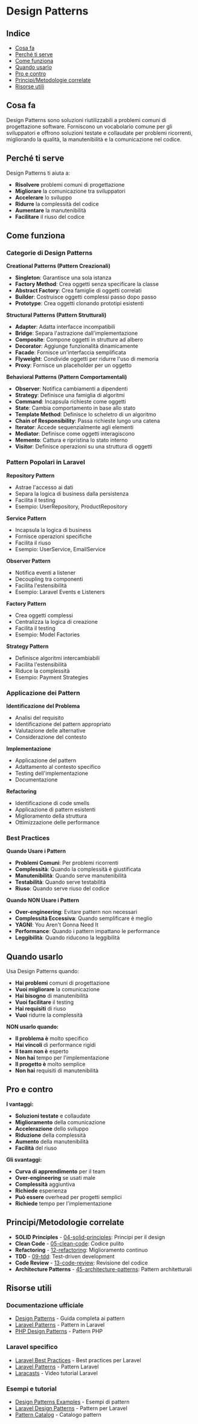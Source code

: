 # Design Patterns

## Indice
- [Cosa fa](#cosa-fa)
- [Perché ti serve](#perché-ti-serve)
- [Come funziona](#come-funziona)
- [Quando usarlo](#quando-usarlo)
- [Pro e contro](#pro-e-contro)
- [Principi/Metodologie correlate](#principi-metodologie-correlate)
- [Risorse utili](#risorse-utili)

## Cosa fa

Design Patterns sono soluzioni riutilizzabili a problemi comuni di progettazione software. Forniscono un vocabolario comune per gli sviluppatori e offrono soluzioni testate e collaudate per problemi ricorrenti, migliorando la qualità, la manutenibilità e la comunicazione nel codice.

## Perché ti serve

Design Patterns ti aiuta a:
- **Risolvere** problemi comuni di progettazione
- **Migliorare** la comunicazione tra sviluppatori
- **Accelerare** lo sviluppo
- **Ridurre** la complessità del codice
- **Aumentare** la manutenibilità
- **Facilitare** il riuso del codice

## Come funziona

### Categorie di Design Patterns

**Creational Patterns (Pattern Creazionali)**
- **Singleton**: Garantisce una sola istanza
- **Factory Method**: Crea oggetti senza specificare la classe
- **Abstract Factory**: Crea famiglie di oggetti correlati
- **Builder**: Costruisce oggetti complessi passo dopo passo
- **Prototype**: Crea oggetti clonando prototipi esistenti

**Structural Patterns (Pattern Strutturali)**
- **Adapter**: Adatta interfacce incompatibili
- **Bridge**: Separa l'astrazione dall'implementazione
- **Composite**: Compone oggetti in strutture ad albero
- **Decorator**: Aggiunge funzionalità dinamicamente
- **Facade**: Fornisce un'interfaccia semplificata
- **Flyweight**: Condivide oggetti per ridurre l'uso di memoria
- **Proxy**: Fornisce un placeholder per un oggetto

**Behavioral Patterns (Pattern Comportamentali)**
- **Observer**: Notifica cambiamenti a dipendenti
- **Strategy**: Definisce una famiglia di algoritmi
- **Command**: Incapsula richieste come oggetti
- **State**: Cambia comportamento in base allo stato
- **Template Method**: Definisce lo scheletro di un algoritmo
- **Chain of Responsibility**: Passa richieste lungo una catena
- **Iterator**: Accede sequenzialmente agli elementi
- **Mediator**: Definisce come oggetti interagiscono
- **Memento**: Cattura e ripristina lo stato interno
- **Visitor**: Definisce operazioni su una struttura di oggetti

### Pattern Popolari in Laravel

**Repository Pattern**
- Astrae l'accesso ai dati
- Separa la logica di business dalla persistenza
- Facilita il testing
- Esempio: UserRepository, ProductRepository

**Service Pattern**
- Incapsula la logica di business
- Fornisce operazioni specifiche
- Facilita il riuso
- Esempio: UserService, EmailService

**Observer Pattern**
- Notifica eventi a listener
- Decoupling tra componenti
- Facilita l'estensibilità
- Esempio: Laravel Events e Listeners

**Factory Pattern**
- Crea oggetti complessi
- Centralizza la logica di creazione
- Facilita il testing
- Esempio: Model Factories

**Strategy Pattern**
- Definisce algoritmi intercambiabili
- Facilita l'estensibilità
- Riduce la complessità
- Esempio: Payment Strategies

### Applicazione dei Pattern

**Identificazione del Problema**
- Analisi del requisito
- Identificazione del pattern appropriato
- Valutazione delle alternative
- Considerazione del contesto

**Implementazione**
- Applicazione del pattern
- Adattamento al contesto specifico
- Testing dell'implementazione
- Documentazione

**Refactoring**
- Identificazione di code smells
- Applicazione di pattern esistenti
- Miglioramento della struttura
- Ottimizzazione delle performance

### Best Practices

**Quando Usare i Pattern**
- **Problemi Comuni**: Per problemi ricorrenti
- **Complessità**: Quando la complessità è giustificata
- **Manutenibilità**: Quando serve manutenibilità
- **Testabilità**: Quando serve testabilità
- **Riuso**: Quando serve riuso del codice

**Quando NON Usare i Pattern**
- **Over-engineering**: Evitare pattern non necessari
- **Complessità Eccessiva**: Quando semplificare è meglio
- **YAGNI**: You Aren't Gonna Need It
- **Performance**: Quando i pattern impattano le performance
- **Leggibilità**: Quando riducono la leggibilità

## Quando usarlo

Usa Design Patterns quando:
- **Hai problemi** comuni di progettazione
- **Vuoi migliorare** la comunicazione
- **Hai bisogno** di manutenibilità
- **Vuoi facilitare** il testing
- **Hai requisiti** di riuso
- **Vuoi** ridurre la complessità

**NON usarlo quando:**
- **Il problema è** molto specifico
- **Hai vincoli** di performance rigidi
- **Il team non è** esperto
- **Non hai** tempo per l'implementazione
- **Il progetto è** molto semplice
- **Non hai** requisiti di manutenibilità

## Pro e contro

**I vantaggi:**
- **Soluzioni testate** e collaudate
- **Miglioramento** della comunicazione
- **Accelerazione** dello sviluppo
- **Riduzione** della complessità
- **Aumento** della manutenibilità
- **Facilità** del riuso

**Gli svantaggi:**
- **Curva di apprendimento** per il team
- **Over-engineering** se usati male
- **Complessità** aggiuntiva
- **Richiede** esperienza
- **Può essere** overhead per progetti semplici
- **Richiede** tempo per l'implementazione

## Principi/Metodologie correlate

- **SOLID Principles** - [04-solid-principles](./04-solid-principles/solid-principles.md): Principi per il design
- **Clean Code** - [05-clean-code](./05-clean-code/clean-code.md): Codice pulito
- **Refactoring** - [12-refactoring](./12-refactoring/refactoring.md): Miglioramento continuo
- **TDD** - [09-tdd](./09-tdd/tdd.md): Test-driven development
- **Code Review** - [13-code-review](./13-code-review/code-review.md): Revisione del codice
- **Architecture Patterns** - [45-architecture-patterns](./45-architecture-patterns/architecture-patterns.md): Pattern architetturali

## Risorse utili

### Documentazione ufficiale
- [Design Patterns](https://refactoring.guru/design-patterns) - Guida completa ai pattern
- [Laravel Patterns](https://laravel.com/docs) - Pattern in Laravel
- [PHP Design Patterns](https://www.php.net/manual/en/language.oop5.patterns.php) - Pattern PHP

### Laravel specifico
- [Laravel Best Practices](https://github.com/alexeymezenin/laravel-best-practices) - Best practices per Laravel
- [Laravel Patterns](https://github.com/laravel/framework) - Pattern Laravel
- [Laracasts](https://laracasts.com/) - Video tutorial Laravel

### Esempi e tutorial
- [Design Patterns Examples](https://github.com/phpstan/phpstan) - Esempi di pattern
- [Laravel Design Patterns](https://github.com/laravel/framework) - Pattern per Laravel
- [Pattern Catalog](https://github.com/ardalis/cleanarchitecture) - Catalogo pattern
